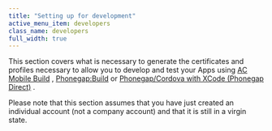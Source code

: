 ```yaml
---
title: "Setting up for development"
active_menu_item: developers
class_name: developers
full_width: true
---
```



This section covers what is necessary to generate the certificates and profiles necessary to allow you to develop and test your Apps using [AC Mobile Build](../../../../ac-mobile-build/index) , [Phonegap:Build](../../../../phonegapbuild/index) or [Phonegap/Cordova with XCode (Phonegap Direct)](../../../../phonegap-direct) .

Please note that this section assumes that you have just created an individual account (not a company account) and that it is still in a virgin state.

